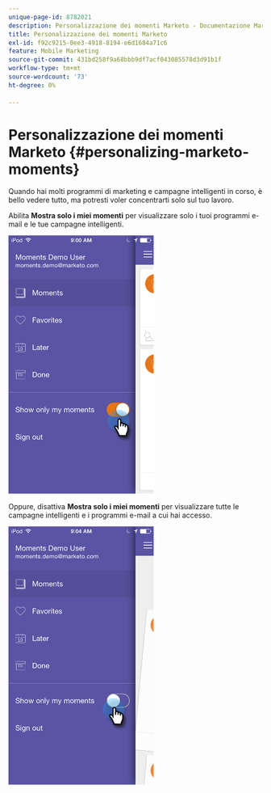```yaml
---
unique-page-id: 8782021
description: Personalizzazione dei momenti Marketo - Documentazione Marketo - Documentazione del prodotto
title: Personalizzazione dei momenti Marketo
exl-id: f92c9215-0ee3-4918-8194-e6d1684a71c6
feature: Mobile Marketing
source-git-commit: 431bd258f9a68bbb9df7acf043085578d3d91b1f
workflow-type: tm+mt
source-wordcount: '73'
ht-degree: 0%

---
```


# Personalizzazione dei momenti Marketo {#personalizing-marketo-moments}

Quando hai molti programmi di marketing e campagne intelligenti in corso, è bello vedere tutto, ma potresti voler concentrarti solo sul tuo lavoro.

Abilita **Mostra solo i miei momenti** per visualizzare solo i tuoi programmi e-mail e le tue campagne intelligenti.

![](assets/image2015-7-16-15-3a53-3a24.png)

Oppure, disattiva **Mostra solo i miei momenti** per visualizzare tutte le campagne intelligenti e i programmi e-mail a cui hai accesso.

![](assets/image2015-7-16-15-3a55-3a29.png)
